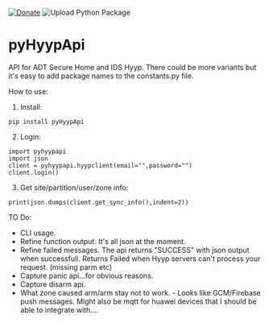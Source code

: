 [![Donate](https://img.shields.io/badge/donate-Coffee-yellow.svg)](https://www.buymeacoffee.com/renierm)
![Upload Python Package](https://github.com/RenierM26/pyHyypApi/workflows/Upload%20Python%20Package/badge.svg)

# pyHyypApi
API for ADT Secure Home and IDS Hyyp. There could be more variants but it's easy to add package names to the constants.py file.

How to use:

1) Install:

```pip install pyHyypApi```

2) Login:

```
import pyhyypapi
import json
client = pyhyypapi.hyypclient(email="",password="")
client.login()
```

3) Get site/partition/user/zone info:

```
print(json.dumps(client.get_sync_info(),indent=2))

```

TO Do:

- CLI usage.
- Refine function output. It's all json at the moment.
- Refine failed messages. The api returns "SUCCESS" with json output when successfull. Returns Failed when Hyyp servers can't process your request. (missing parm etc)
- Capture panic api...for obvious reasons.
- Capture disarm api.
- What zone caused arm/arm stay not to work. - Looks like GCM/Firebase push messages. Might also be mqtt for huawei devices that I should be able to integrate with....
